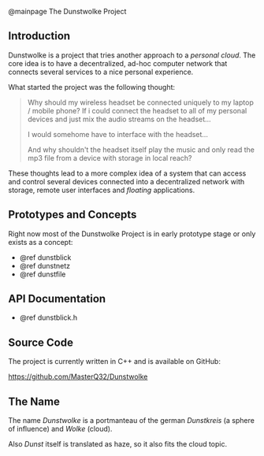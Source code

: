 @mainpage The Dunstwolke Project

## Introduction

Dunstwolke is a project that tries another approach to a *personal cloud*.
The core idea is to have a decentralized, ad-hoc computer network that
connects several services to a nice personal experience.

What started the project was the following thought:

> Why should my wireless headset be connected uniquely to my laptop / mobile phone?
> If i could connect the headset to all of my personal devices and just mix the audio
> streams on the headset…
>
> I would somehome have to interface with the headset…
>
> And why shouldn't the headset itself play the music and only read the mp3 file
> from a device with storage in local reach?

These thoughts lead to a more complex idea of a system that can access and control
several devices connected into a decentralized network with storage, remote user
interfaces and *floating* applications.

## Prototypes and Concepts

Right now most of the Dunstwolke Project is in early prototype stage or only exists
as a concept:

- @ref dunstblick
- @ref dunstnetz
- @ref dunstfile

## API Documentation

- @ref dunstblick.h

## Source Code

The project is currently written in C++ and is available on GitHub:

https://github.com/MasterQ32/Dunstwolke

## The Name

The name *Dunstwolke* is a portmanteau of the german *Dunstkreis* (a sphere of influence) and *Wolke* (cloud).

Also *Dunst* itself is translated as haze, so it also fits the cloud topic.